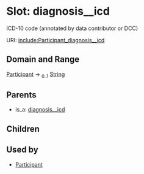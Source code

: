 
# Slot: diagnosis__icd


ICD-10 code (annotated by data contributor or DCC)

URI: [include:Participant_diagnosis__icd](https://w3id.org/include/Participant_diagnosis__icd)


## Domain and Range

[Participant](Participant.md) &#8594;  <sub>0..1</sub> [String](types/String.md)

## Parents

 *  is_a: [diagnosis__icd](diagnosis__icd.md)

## Children


## Used by

 * [Participant](Participant.md)
